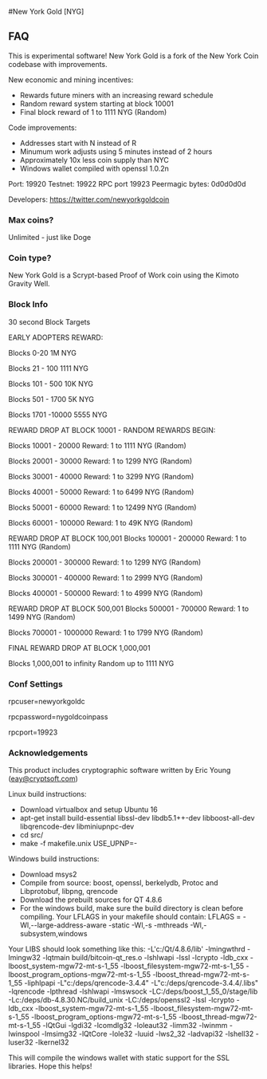 #New York Gold [NYG]

## FAQ
This is experimental software!
New York Gold is a fork of the New York Coin codebase with improvements.

New economic and mining incentives:

- Rewards future miners with an increasing reward schedule
- Random reward system starting at block 10001
- Final block reward of 1 to 1111 NYG (Random)

Code improvements:

- Addresses start with N instead of R
- Minumum work adjusts using 5 minutes instead of 2 hours
- Approximately 10x less coin supply than NYC
- Windows wallet compiled with openssl 1.0.2n 

Port: 19920
Testnet: 19922
RPC port 19923
Peermagic bytes: 0d0d0d0d

Developers:
https://twitter.com/newyorkgoldcoin

### Max coins?
Unlimited - just like Doge

### Coin type?
New York Gold is a Scrypt-based Proof of Work coin using the Kimoto Gravity Well.

### Block Info
30 second Block Targets

EARLY ADOPTERS REWARD:

Blocks 0-20
1M NYG 

Blocks 21 - 100
1111 NYG

Blocks 101 - 500
10K NYG 

Blocks 501 - 1700
5K NYG

Blocks 1701 -10000
5555 NYG


REWARD DROP AT BLOCK 10001 - RANDOM REWARDS BEGIN: 

Blocks 10001 - 20000
Reward: 1 to 1111 NYG (Random)
 
Blocks 20001 - 30000
Reward: 1 to 1299 NYG (Random)

Blocks 30001 - 40000
Reward: 1 to 3299 NYG (Random)

Blocks 40001 - 50000
Reward: 1 to 6499 NYG (Random)

Blocks 50001 - 60000
Reward: 1 to 12499 NYG (Random)

Blocks 60001 - 100000
Reward: 1 to 49K NYG (Random)

REWARD DROP AT BLOCK 100,001
Blocks 100001 - 200000
Reward: 1 to 1111 NYG (Random)

Blocks 200001 - 300000
Reward: 1 to 1299 NYG (Random)

Blocks 300001 - 400000
Reward: 1 to 2999 NYG (Random)

Blocks 400001 - 500000
Reward: 1 to 4999 NYG (Random)

REWARD DROP AT BLOCK 500,001
Blocks 500001 - 700000
Reward: 1 to 1499 NYG (Random)

Blocks 700001 - 1000000
Reward: 1 to 1799 NYG (Random)

FINAL REWARD DROP AT BLOCK 1,000,001

Blocks 1,000,001 to infinity 
Random up to 1111 NYG


### Conf Settings

rpcuser=newyorkgoldc

rpcpassword=nygoldcoinpass

rpcport=19923

### Acknowledgements
This product includes cryptographic software written by Eric Young (eay@cryptsoft.com)

Linux build instructions:
- Download virtualbox and setup Ubuntu 16
- apt-get install build-essential libssl-dev libdb5.1++-dev libboost-all-dev libqrencode-dev libminiupnpc-dev
- cd src/
- make -f makefile.unix USE_UPNP=- 

Windows build instructions:
- Download msys2
- Compile from source: boost, openssl, berkelydb, Protoc and Libprotobuf, libpng, qrencode
- Download the prebuilt sources for QT 4.8.6
- For the windows build, make sure the build directory is clean before compiling.
Your LFLAGS in your makefile should contain:
LFLAGS        =        -Wl,--large-address-aware -static -Wl,-s -mthreads -Wl,-subsystem,windows

Your LIBS should look something like this:
-L'c:/Qt/4.8.6/lib' -lmingwthrd -lmingw32 -lqtmain build/bitcoin-qt_res.o -lshlwapi -lssl -lcrypto -ldb_cxx -lboost_system-mgw72-mt-s-1_55 -lboost_filesystem-mgw72-mt-s-1_55 -lboost_program_options-mgw72-mt-s-1_55 -lboost_thread-mgw72-mt-s-1_55 -liphlpapi -L"c:/deps/qrencode-3.4.4" -L"c:/deps/qrencode-3.4.4/.libs" -lqrencode -lpthread -lshlwapi -lmswsock -LC:/deps/boost_1_55_0/stage/lib -Lc:/deps/db-4.8.30.NC/build_unix -LC:/deps/openssl2 -lssl -lcrypto -ldb_cxx -lboost_system-mgw72-mt-s-1_55 -lboost_filesystem-mgw72-mt-s-1_55 -lboost_program_options-mgw72-mt-s-1_55 -lboost_thread-mgw72-mt-s-1_55 -lQtGui -lgdi32 -lcomdlg32 -loleaut32 -limm32 -lwinmm -lwinspool -lmsimg32 -lQtCore -lole32 -luuid -lws2_32 -ladvapi32 -lshell32 -luser32 -lkernel32 

This will compile the windows wallet with static support for the SSL libraries. Hope this helps!